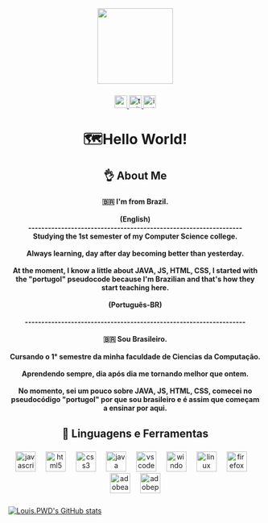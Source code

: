 <div align="center">
  <img height="150" src="https://media3.giphy.com/media/du3J3cXyzhj75IOgvA/giphy.gif?cid=ecf05e47huu8sa1ia0ue2ceedbz0s508pz5a0kjor8tnlmdx&ep=v1_gifs_search&rid=giphy.gif&ct=g"  />
</div>

###

<div align="center">
  <a href="https://www.youtube.com/@godsuil " target="_blank">
    <img src="https://img.shields.io/static/v1?message=Youtube&logo=youtube&label=&color=FF0000&logoColor=white&labelColor=&style=for-the-badge" height="25" alt="youtube logo"  />
  </a>
  <a href="https://twitter.com/ssuilszV" target="_blank">
    <img src="https://img.shields.io/static/v1?message=Twitter&logo=twitter&label=&color=1DA1F2&logoColor=white&labelColor=&style=for-the-badge" height="25" alt="twitter logo"  />
  </a>
  <a href="https://www.instagram.com/louis.httpsz/" target="_blank">
    <img src="https://img.shields.io/static/v1?message=Instagram&logo=instagram&label=&color=E4405F&logoColor=white&labelColor=&style=for-the-badge" height="25" alt="instagram logo"  />
  </a>
</div>

###

<h1 align="center">🗺️Hello World!</h1>

###

<h2 align="center">👌 About Me</h2>

###

<h4 align="center">🇧🇷 I'm from Brazil.<br><br>(English)<br>-----------------------------------------------------------------<br>Studying the 1st semester of my Computer Science college.<br><br>Always learning, day after day becoming better than yesterday.<br><br>At the moment, I know a little about JAVA, JS, HTML, CSS, I started with the "portugol" pseudocode because I'm Brazilian and that's how they start teaching here.<br><br>(Português-BR)<br><br>-------------------------------------------------------------------<br><br>🇧🇷 Sou Brasileiro.<br><br>Cursando o 1° semestre da minha faculdade de Ciencias da Computação.<br><br>Aprendendo sempre, dia após dia me tornando melhor que ontem.<br><br>No momento, sei um pouco sobre JAVA, JS, HTML, CSS, comecei no pseudocódigo "portugol" por que sou brasileiro e é assim que começam a ensinar por aqui.</h4>

###

<h2 align="center">👾 Linguagens e Ferramentas</h2>

###

<div align="center">
  <img src="https://skillicons.dev/icons?i=js" height="40" alt="javascript logo"  />
  <img width="12" />
  <img src="https://skillicons.dev/icons?i=html" height="40" alt="html5 logo"  />
  <img width="12" />
  <img src="https://skillicons.dev/icons?i=css" height="40" alt="css3 logo"  />
  <img width="12" />
  <img src="https://skillicons.dev/icons?i=java" height="40" alt="java logo"  />
  <img width="12" />
  <img src="https://cdn.jsdelivr.net/gh/devicons/devicon/icons/vscode/vscode-original.svg" height="40" alt="vscode logo"  />
  <img width="12" />
  <img src="https://cdn.simpleicons.org/windows/0078D6" height="40" alt="windows8 logo"  />
  <img width="12" />
  <img src="https://cdn.jsdelivr.net/gh/devicons/devicon/icons/linux/linux-original.svg" height="40" alt="linux logo"  />
  <img width="12" />
  <img src="https://cdn.simpleicons.org/firefox/FF7139" height="40" alt="firefox logo"  />
  <img width="12" />
  <img src="https://skillicons.dev/icons?i=ae" height="40" alt="adobeaftereffects logo"  />
  <img width="12" />
  <img src="https://skillicons.dev/icons?i=pr" height="40" alt="adobepremierepro logo"  />
</div>

###

[![Louis.PWD's GitHub stats](https://github-readme-stats.vercel.app/api?username=pwdLuis)](https://github.com/pwdLuis/github-readme-stats)

###
